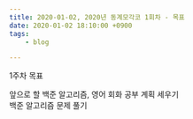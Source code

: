 ```yaml
---
title: 2020-01-02, 2020년 동계모각코 1회차 - 목표
date: 2020-01-02 18:10:00 +0900
tags:
    - blog

---
```


1주차 목표   

앞으로 할 백준 알고리즘, 영어 회화 공부 계획 세우기   
백준 알고리즘 문제 풀기   

